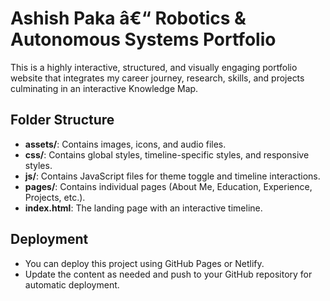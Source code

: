 ﻿# Ashish Paka â€“ Robotics & Autonomous Systems Portfolio

This is a highly interactive, structured, and visually engaging portfolio website that integrates my career journey, research, skills, and projects culminating in an interactive Knowledge Map.

## Folder Structure
- **assets/**: Contains images, icons, and audio files.
- **css/**: Contains global styles, timeline-specific styles, and responsive styles.
- **js/**: Contains JavaScript files for theme toggle and timeline interactions.
- **pages/**: Contains individual pages (About Me, Education, Experience, Projects, etc.).
- **index.html**: The landing page with an interactive timeline.

## Deployment
- You can deploy this project using GitHub Pages or Netlify.
- Update the content as needed and push to your GitHub repository for automatic deployment.
